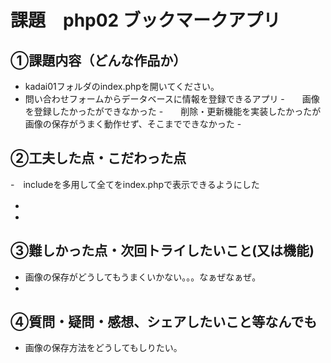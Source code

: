 # 課題　php02 ブックマークアプリ

## ①課題内容（どんな作品か）
- kadai01フォルダのindex.phpを開いてください。
- 問い合わせフォームからデータベースに情報を登録できるアプリ
-　　画像を登録したかったができなかった
-　　削除・更新機能を実装したかったが画像の保存がうまく動作せず、そこまでできなかった
-　　

## ②工夫した点・こだわった点
-　includeを多用して全てをindex.phpで表示できるようにした
- 　　
- 

## ③難しかった点・次回トライしたいこと(又は機能)
- 画像の保存がどうしてもうまくいかない。。。なぁぜなぁぜ。
- 

## ④質問・疑問・感想、シェアしたいこと等なんでも
- 画像の保存方法をどうしてもしりたい。
